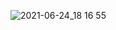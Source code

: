 ![2021-06-24_18 16 55](https://user-images.githubusercontent.com/57847892/123248240-477a5e80-d51a-11eb-964a-03b3a71a42de.png)
